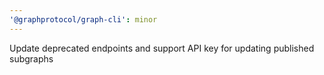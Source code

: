 ```yaml
---
'@graphprotocol/graph-cli': minor
---
```


Update deprecated endpoints and support API key for updating published subgraphs
